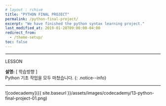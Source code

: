 ```yaml
---
# layout : rchive
title: "PYTHON FINAL PROJECT"
permalink: /python-final-project/
excerpt: "We have finished the python syntax learning project."
last_modified_at: 2019-01-28T09:00:00-04:00
redirect_from:
  - /theme-setup/
toc: false
---
```

    
<hr style="border: solid 1px #dddddd ;">    
LESSON    

**설명:** [ 학습방향 ]     
Python 기초 작업을 모두 마쳤습니다. 
{: .notice--info}     
     
 <hr style="border: solid 1px #dddddd ;">

![codecademy]({{ site.baseurl }}/assets/images/codecademy/13-python-final-project-01.png)    